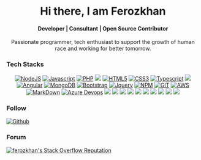 <h1 align="center">Hi there, I am Ferozkhan</h1>
<h4 align="center"> Developer | Consultant | Open Source Contributor </h4>

<p align="center">Passionate programmer, tech enthusiast to support the growth of human race and working for better tomorrow.</p>



### Tech Stacks

<p align="center">
   <a href="#"> <img title="NodeJS" src="https://img.shields.io/badge/Node.js-43853D?style=for-the-badge&logo=node.js&logoColor=white"/></a>
 <a href="#">  <img title="Javascript" src="https://img.shields.io/badge/JavaScript-323330?style=for-the-badge&logo=javascript&logoColor=F7DF1E"/></a>
    <a href="#"> <img title="PHP" src="https://img.shields.io/badge/PHP-777BB4?style=for-the-badge&logo=php&logoColor=white"/></a>
 <a href="#"><img src="https://img.shields.io/badge/MySQL-00758F?style=for-the-badge&logo=mysql&logoColor=white"></a>
  <a href="#"> <img title="HTML5" src="https://img.shields.io/badge/-HTML5-E34F26?logo=html5&logoColor=white&style=for-the-badge"/></a>
  <a href="#"> <img title="CSS3" src="https://img.shields.io/badge/-CSS-1572B6?logo=css3&logoColor=white&style=for-the-badge"/></a>
 <a href="#">  <img title="Typescript" src="https://img.shields.io/badge/-Typescript-3178C6?logo=typescript&logoColor=white&style=for-the-badge"/></a>
<a href="#"><img src="https://img.shields.io/badge/express.js-%23404d59.svg?style=for-the-badge&logo=express&logoColor=%2361DAFB"></a>
   <a href="#">  <img title="Angular" src="https://img.shields.io/badge/Angular-DD0031?style=for-the-badge&logo=angular&logoColor=white"/></a>
     <a href="#">       <img title="MongoDB" src="https://img.shields.io/badge/MongoDB-4EA94B?style=for-the-badge&logo=mongodb&logoColor=white"/></a>
   <a href="#">  <img title="Bootstrap" src="https://img.shields.io/badge/-Bootstrap-7952B3?logo=bootstrap&logoColor=white&style=for-the-badge"/></a>
  <a href="#">   <img title="Jquery" src="https://img.shields.io/badge/-Jquery-0769AD?logo=jquery&logoColor=white&style=for-the-badge"/></a>
  <a href="#">  <img title="NPM" src="https://img.shields.io/badge/-Npm-CB3837?logo=npm&logoColor=white&style=for-the-badge"/></a>
   <a href="#"> <img title="GIT" src="https://img.shields.io/badge/-Git-F05032?logo=git&logoColor=white&style=for-the-badge"/></a>
  <a href="#">  <img title="AWS" src="https://img.shields.io/badge/Amazon_AWS-232F3E?style=for-the-badge&logo=amazon-aws&logoColor=white"/></a>
  <a href="#">      <img title="MarkDown" src="https://img.shields.io/badge/markdown-%23000000.svg?style=for-the-badge&logo=markdown&logoColor=white"/></a>
  <a href="#">      <img title="Azure Devops" src="https://img.shields.io/badge/Azure_DevOps-0078D7?style=for-the-badge&logo=azure-devops&logoColor=white"/></a>
  <a href="#"><img src="https://img.shields.io/badge/DOCKER-0db7ed?style=for-the-badge&logo=docker&logoColor=white"></a>
<a href="#"><img src="https://img.shields.io/badge/sequelize-2478bd?style=for-the-badge&logo=sequelize&logoColor=white"></a>
<a href="#"><img src="https://img.shields.io/badge/-Swagger-%23Clojure?style=for-the-badge&logo=swagger&logoColor=white"></a>
<a href="#"><img src="https://img.shields.io/badge/JWT-black?style=for-the-badge&logo=JSON%20web%20tokens"></a>
    <a href="#"><img src="https://img.shields.io/badge/rxjs-%23B7178C.svg?style=for-the-badge&logo=reactivex&logoColor=white"></a>
<a href="#"><img src="https://img.shields.io/badge/nginx-%23009639.svg?style=for-the-badge&logo=nginx&logoColor=white"></a>
<a href="#"><img src="https://img.shields.io/badge/-mocha-%238D6748?style=for-the-badge&logo=mocha&logoColor=white"></a>
<a href="#"><img src="https://img.shields.io/badge/-chai-9e574d?style=for-the-badge&logo=chai&logoColor=white"></a>
<a href="#"><img src="https://img.shields.io/badge/-istanbul-9e574d?style=for-the-badge&logo=istanbuljs&logoColor=white"></a>
<a href="#"><img src="https://img.shields.io/badge/Babel-F9DC3e?style=for-the-badge&logo=babel&logoColor=black"></a>

    

</p>

### Follow 

[![Github](https://img.shields.io/badge/-github-242a2e?logo=github&logoColor=white&style=for-the-badge)](https://github.com/zakhefron)

### Forum
[![ferozkhan's Stack Overflow Reputation](https://img.shields.io/stackexchange/stackoverflow/r/6455274?color=orange&label=reputation&logo=stackoverflow&style=for-the-badge)](https://stackoverflow.com/users/6455274 "ferozkhan's Stack Overflow Reputation")


